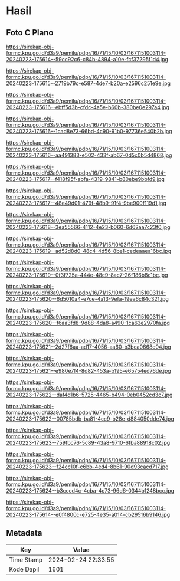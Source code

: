 # Hasil

## Foto C Plano

https://sirekap-obj-formc.kpu.go.id/d3a9/pemilu/pdpr/16/71/15/10/03/1671151003114-20240223-175614--59cc92c6-c84b-4894-a10e-fcf37295f1d4.jpg

https://sirekap-obj-formc.kpu.go.id/d3a9/pemilu/pdpr/16/71/15/10/03/1671151003114-20240223-175615--2719b79c-e587-4de7-b20a-e2596c251e9e.jpg

https://sirekap-obj-formc.kpu.go.id/d3a9/pemilu/pdpr/16/71/15/10/03/1671151003114-20240223-175616--ebff5d3b-cfdc-4a5e-b60b-380be0e297a4.jpg

https://sirekap-obj-formc.kpu.go.id/d3a9/pemilu/pdpr/16/71/15/10/03/1671151003114-20240223-175616--1cad8e73-66bd-4c90-91b0-97736e540b2b.jpg

https://sirekap-obj-formc.kpu.go.id/d3a9/pemilu/pdpr/16/71/15/10/03/1671151003114-20240223-175616--aa491383-e502-433f-ab67-0d5c0b5d4868.jpg

https://sirekap-obj-formc.kpu.go.id/d3a9/pemilu/pdpr/16/71/15/10/03/1671151003114-20240223-175617--f418f95f-abfa-4319-9841-b80ebe9bbfd9.jpg

https://sirekap-obj-formc.kpu.go.id/d3a9/pemilu/pdpr/16/71/15/10/03/1671151003114-20240223-175617--48e49d01-479f-48b9-91f4-9be900f119d1.jpg

https://sirekap-obj-formc.kpu.go.id/d3a9/pemilu/pdpr/16/71/15/10/03/1671151003114-20240223-175618--3ea55566-4112-4e23-b060-6d62aa7c23f0.jpg

https://sirekap-obj-formc.kpu.go.id/d3a9/pemilu/pdpr/16/71/15/10/03/1671151003114-20240223-175619--ad52d8d0-48c4-4d56-8be1-cedeaaea16bc.jpg

https://sirekap-obj-formc.kpu.go.id/d3a9/pemilu/pdpr/16/71/15/10/03/1671151003114-20240223-175619--0f3f725a-444e-48c9-8ac7-26f186b8c1bc.jpg

https://sirekap-obj-formc.kpu.go.id/d3a9/pemilu/pdpr/16/71/15/10/03/1671151003114-20240223-175620--6d5010a4-e7ce-4a13-9efa-19ea6c84c321.jpg

https://sirekap-obj-formc.kpu.go.id/d3a9/pemilu/pdpr/16/71/15/10/03/1671151003114-20240223-175620--f6aa3fd8-9d88-4da8-a490-1ca63e2970fa.jpg

https://sirekap-obj-formc.kpu.go.id/d3a9/pemilu/pdpr/16/71/15/10/03/1671151003114-20240223-175621--2d27f6aa-ad17-4056-aa60-b3bca0668e04.jpg

https://sirekap-obj-formc.kpu.go.id/d3a9/pemilu/pdpr/16/71/15/10/03/1671151003114-20240223-175621--e980e7f4-8d82-453a-b195-e65754ed76de.jpg

https://sirekap-obj-formc.kpu.go.id/d3a9/pemilu/pdpr/16/71/15/10/03/1671151003114-20240223-175622--daf4d1b6-5725-4465-b494-0eb0452cd3c7.jpg

https://sirekap-obj-formc.kpu.go.id/d3a9/pemilu/pdpr/16/71/15/10/03/1671151003114-20240223-175622--00785bdb-ba81-4cc9-b28e-d884050dde74.jpg

https://sirekap-obj-formc.kpu.go.id/d3a9/pemilu/pdpr/16/71/15/10/03/1671151003114-20240223-175623--759fbc76-5c89-43a8-9710-6fba88918c02.jpg

https://sirekap-obj-formc.kpu.go.id/d3a9/pemilu/pdpr/16/71/15/10/03/1671151003114-20240223-175623--f24cc10f-c6bb-4ed4-8b61-90d93cacd717.jpg

https://sirekap-obj-formc.kpu.go.id/d3a9/pemilu/pdpr/16/71/15/10/03/1671151003114-20240223-175624--b3cccd4c-4cba-4c73-96d6-0344b1248bcc.jpg

https://sirekap-obj-formc.kpu.go.id/d3a9/pemilu/pdpr/16/71/15/10/03/1671151003114-20240223-175614--e0f4800c-e725-4e35-a014-cb29516b9146.jpg


## Metadata

| Key        | Value               |
| ---------- | ------------------- |
| Time Stamp | 2024-02-24 22:33:55 |
| Kode Dapil | 1601                |



